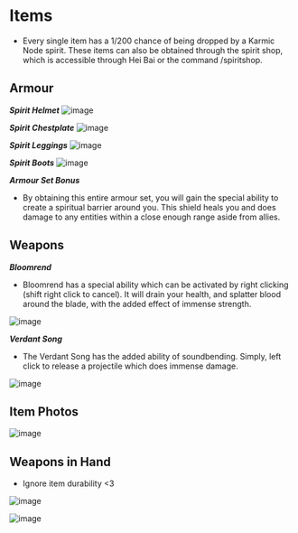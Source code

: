 # Items

- Every single item has a 1/200 chance of being dropped by a Karmic Node spirit. These items can also be obtained through the spirit shop, which is accessible through Hei Bai or the command /spiritshop.

## Armour

***Spirit Helmet***
![image](https://github.com/user-attachments/assets/b3497b3b-fd41-4c2c-a6ea-0b946c241395)

***Spirit Chestplate***
![image](https://github.com/user-attachments/assets/fb5344a1-a2a9-45a6-867c-8dfe922ec962)

***Spirit Leggings***
![image](https://github.com/user-attachments/assets/18291a53-37d4-45fa-9c3e-4e8c31964855)

***Spirit Boots***
![image](https://github.com/user-attachments/assets/a686e494-fa66-4278-b991-8b4d23a8667a)

***Armour Set Bonus***
- By obtaining this entire armour set, you will gain the special ability to create a spiritual barrier around you. This shield heals you and does damage to any entities within a close enough range aside from allies.

## Weapons

***Bloomrend***
- Bloomrend has a special ability which can be activated by right clicking (shift right click to cancel). It will drain your health, and splatter blood around the blade, with the added effect of immense strength.

![image](https://github.com/user-attachments/assets/9729e820-963d-48ae-9e9e-fc6570fd5130)

***Verdant Song***
- The Verdant Song has the added ability of soundbending. Simply, left click to release a projectile which does immense damage.

![image](https://github.com/user-attachments/assets/de131831-a3a3-4d14-893d-c28cee089218)

## Item Photos

![image](https://github.com/user-attachments/assets/7b7b1699-e303-45b3-a1b3-63a79180b609)

## Weapons in Hand
- Ignore item durability <3
  
![image](https://github.com/user-attachments/assets/e0e8a738-2e4a-4150-b14a-b5a9d15f0b8a)

![image](https://github.com/user-attachments/assets/16a541b4-ccdc-48fb-a60c-8a9f9239904f)


